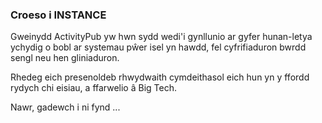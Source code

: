 ### Croeso i INSTANCE
Gweinydd ActivityPub yw hwn sydd wedi'i gynllunio ar gyfer hunan-letya ychydig o bobl ar systemau pŵer isel yn hawdd, fel cyfrifiaduron bwrdd sengl neu hen gliniaduron.

Rhedeg eich presenoldeb rhwydwaith cymdeithasol eich hun yn y ffordd rydych chi eisiau, a ffarwelio â Big Tech.

Nawr, gadewch i ni fynd ...
